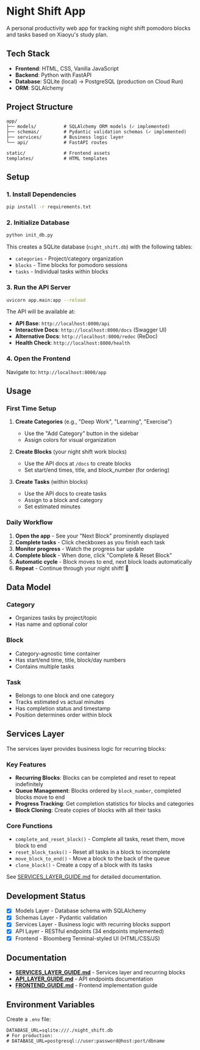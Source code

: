 # Night Shift App

A personal productivity web app for tracking night shift pomodoro blocks and tasks based on Xiaoyu's study plan.

## Tech Stack

- **Frontend**: HTML, CSS, Vanilla JavaScript
- **Backend**: Python with FastAPI
- **Database**: SQLite (local) → PostgreSQL (production on Cloud Run)
- **ORM**: SQLAlchemy

## Project Structure

```
app/
├── models/          # SQLAlchemy ORM models (✓ implemented)
├── schemas/         # Pydantic validation schemas (✓ implemented)
├── services/        # Business logic layer
└── api/             # FastAPI routes

static/              # Frontend assets
templates/           # HTML templates
```

## Setup

### 1. Install Dependencies

```bash
pip install -r requirements.txt
```

### 2. Initialize Database

```bash
python init_db.py
```

This creates a SQLite database (`night_shift.db`) with the following tables:
- `categories` - Project/category organization
- `blocks` - Time blocks for pomodoro sessions
- `tasks` - Individual tasks within blocks

### 3. Run the API Server

```bash
uvicorn app.main:app --reload
```

The API will be available at:
- **API Base**: `http://localhost:8000/api`
- **Interactive Docs**: `http://localhost:8000/docs` (Swagger UI)
- **Alternative Docs**: `http://localhost:8000/redoc` (ReDoc)
- **Health Check**: `http://localhost:8000/health`

### 4. Open the Frontend

Navigate to: `http://localhost:8000/app`

## Usage

### First Time Setup

1. **Create Categories** (e.g., "Deep Work", "Learning", "Exercise")
   - Use the "Add Category" button in the sidebar
   - Assign colors for visual organization

2. **Create Blocks** (your night shift work blocks)
   - Use the API docs at `/docs` to create blocks
   - Set start/end times, title, and block_number (for ordering)

3. **Create Tasks** (within blocks)
   - Use the API docs to create tasks
   - Assign to a block and category
   - Set estimated minutes

### Daily Workflow

1. **Open the app** - See your "Next Block" prominently displayed
2. **Complete tasks** - Click checkboxes as you finish each task
3. **Monitor progress** - Watch the progress bar update
4. **Complete block** - When done, click "Complete & Reset Block"
5. **Automatic cycle** - Block moves to end, next block loads automatically
6. **Repeat** - Continue through your night shift! 🌙

## Data Model

### Category
- Organizes tasks by project/topic
- Has name and optional color

### Block
- Category-agnostic time container
- Has start/end time, title, block/day numbers
- Contains multiple tasks

### Task
- Belongs to one block and one category
- Tracks estimated vs actual minutes
- Has completion status and timestamp
- Position determines order within block

## Services Layer

The services layer provides business logic for recurring blocks:

### Key Features
- **Recurring Blocks**: Blocks can be completed and reset to repeat indefinitely
- **Queue Management**: Blocks ordered by `block_number`, completed blocks move to end
- **Progress Tracking**: Get completion statistics for blocks and categories
- **Block Cloning**: Create copies of blocks with all their tasks

### Core Functions
- `complete_and_reset_block()` - Complete all tasks, reset them, move block to end
- `reset_block_tasks()` - Reset all tasks in a block to incomplete
- `move_block_to_end()` - Move a block to the back of the queue
- `clone_block()` - Create a copy of a block with its tasks

See [SERVICES_LAYER_GUIDE.md](./SERVICES_LAYER_GUIDE.md) for detailed documentation.

## Development Status

- [x] Models Layer - Database schema with SQLAlchemy
- [x] Schemas Layer - Pydantic validation
- [x] Services Layer - Business logic with recurring blocks support
- [x] API Layer - RESTful endpoints (34 endpoints implemented)
- [x] Frontend - Bloomberg Terminal-styled UI (HTML/CSS/JS)

## Documentation

- **[SERVICES_LAYER_GUIDE.md](./SERVICES_LAYER_GUIDE.md)** - Services layer and recurring blocks
- **[API_LAYER_GUIDE.md](./API_LAYER_GUIDE.md)** - API endpoints documentation
- **[FRONTEND_GUIDE.md](./FRONTEND_GUIDE.md)** - Frontend implementation guide

## Environment Variables

Create a `.env` file:

```env
DATABASE_URL=sqlite:///./night_shift.db
# For production:
# DATABASE_URL=postgresql://user:password@host:port/dbname
```

